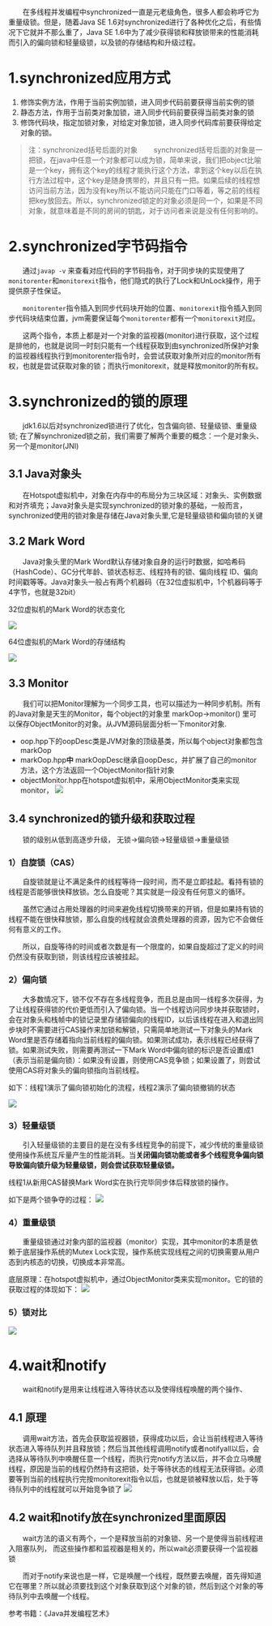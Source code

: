 
&emsp;&emsp;在多线程并发编程中synchronized一直是元老级角色，很多人都会称呼它为重量级锁。但是，随着Java SE 1.6对synchronized进行了各种优化之后，有些情况下它就并不那么重了，Java SE 1.6中为了减少获得锁和释放锁带来的性能消耗而引入的偏向锁和轻量级锁，以及锁的存储结构和升级过程。

# 1.synchronized应用方式

1. 修饰实例方法，作用于当前实例加锁，进入同步代码前要获得当前实例的锁
2.  静态方法，作用于当前类对象加锁，进入同步代码前要获得当前类对象的锁
3. 修饰代码块，指定加锁对象，对给定对象加锁，进入同步代码库前要获得给定对象的锁。

> 注：synchronized括号后面的对象
> &emsp;&emsp;synchronized括号后面的对象是一把锁，在java中任意一个对象都可以成为锁，简单来说，我们把object比喻是一个key，拥有这个key的线程才能执行这个方法，拿到这个key以后在执行方法过程中，这个key是随身携带的，并且只有一把。如果后续的线程想访问当前方法，因为没有key所以不能访问只能在门口等着，等之前的线程把key放回去。所以，synchronized锁定的对象必须是同一个，如果是不同对象，就意味着是不同的房间的钥匙，对于访问者来说是没有任何影响的。

# 2.synchronized字节码指令

&emsp;&emsp;通过`javap -v` 来查看对应代码的字节码指令，对于同步块的实现使用了`monitorenter`和`monitorexit`指令，他们隐式的执行了Lock和UnLock操作，用于提供原子性保证。

&emsp;&emsp;`monitorenter`指令插入到同步代码块开始的位置、`monitorexit`指令插入到同步代码块结束位置，jvm需要保证每个`monitorenter`都有一个`monitorexit`对应。

&emsp;&emsp;这两个指令，本质上都是对一个对象的监视器(monitor)进行获取，这个过程是排他的，也就是说同一时刻只能有一个线程获取到由synchronized所保护对象的监视器线程执行到monitorenter指令时，会尝试获取对象所对应的monitor所有权，也就是尝试获取对象的锁；而执行monitorexit，就是释放monitor的所有权。

# 3.synchronized的锁的原理

&emsp;&emsp;jdk1.6以后对synchronized锁进行了优化，包含偏向锁、轻量级锁、重量级锁; 在了解synchronized锁之前，我们需要了解两个重要的概念：一个是对象头、另一个是monitor(JNI)

## 3.1 Java对象头

&emsp;&emsp;在Hotspot虚拟机中，对象在内存中的布局分为三块区域：对象头、实例数据和对齐填充；Java对象头是实现synchronized的锁对象的基础，一般而言，synchronized使用的锁对象是存储在Java对象头里,它是轻量级锁和偏向锁的关键

## 3.2 Mark Word

&emsp;&emsp;Java对象头里的Mark Word默认存储对象自身的运行时数据，如哈希码（HashCode）、GC分代年龄、锁状态标志、线程持有的锁、偏向线程 ID、偏向时间戳等等。Java对象头一般占有两个机器码（在32位虚拟机中，1个机器码等于4字节，也就是32bit）

32位虚拟机的Mark Word的状态变化

![](http://ww1.sinaimg.cn/large/b8a27c2fgy1g5vvwx31jbj20o804ujsa.jpg)

64位虚拟机的Mark Word的存储结构

![](http://ww1.sinaimg.cn/large/b8a27c2fgy1g5vvx9i71cj20o003amxs.jpg)

## 3.3 Monitor

&emsp;&emsp;我们可以把Monitor理解为一个同步工具，也可以描述为一种同步机制。所有的Java对象是天生的Monitor，每个object的对象里 markOop->monitor() 里可以保存ObjectMonitor的对象。从JVM源码层面分析一下monitor对象.

 - oop.hpp下的oopDesc类是JVM对象的顶级基类，所以每个object对象都包含markOop
- markOop.hpp**中** markOopDesc继承自oopDesc，并扩展了自己的monitor方法，这个方法返回一个ObjectMonitor指针对象
- objectMonitor.hpp在hotspot虚拟机中，采用ObjectMonitor类来实现monitor，
![](http://ww1.sinaimg.cn/large/b8a27c2fgy1g5vvxjoedkj20t408zwha.jpg)

## 3.4 synchronized的锁升级和获取过程

&emsp;&emsp;锁的级别从低到高逐步升级， 无锁->偏向锁->轻量级锁->重量级锁

### 1）自旋锁（CAS）

&emsp;&emsp;自旋锁就是让不满足条件的线程等待一段时间，而不是立即挂起。看持有锁的线程是否能够很快释放锁。怎么自旋呢？其实就是一段没有任何意义的循环。

&emsp;&emsp;虽然它通过占用处理器的时间来避免线程切换带来的开销，但是如果持有锁的线程不能在很快释放锁，那么自旋的线程就会浪费处理器的资源，因为它不会做任何有意义的工作。

&emsp;&emsp;所以，自旋等待的时间或者次数是有一个限度的，如果自旋超过了定义的时间仍然没有获取到锁，则该线程应该被挂起。

### 2）偏向锁

&emsp;&emsp;大多数情况下，锁不仅不存在多线程竞争，而且总是由同一线程多次获得，为了让线程获得锁的代价更低而引入了偏向锁。当一个线程访问同步块并获取锁时，会在对象头和栈帧中的锁记录里存储锁偏向的线程ID，以后该线程在进入和退出同步块时不需要进行CAS操作来加锁和解锁，只需简单地测试一下对象头的Mark Word里是否存储着指向当前线程的偏向锁。如果测试成功，表示线程已经获得了锁。如果测试失败，则需要再测试一下Mark Word中偏向锁的标识是否设置成1（表示当前是偏向锁）：如果没有设置，则使用CAS竞争锁；如果设置了，则尝试使用CAS将对象头的偏向锁指向当前线程。

如下：线程1演示了偏向锁初始化的流程，线程2演示了偏向锁撤销的状态

![](http://ww1.sinaimg.cn/large/b8a27c2fgy1g5vvxsgsurj20lo0oc0ul.jpg)

### 3）轻量级锁

&emsp;&emsp;引入轻量级锁的主要目的是在没有多线程竞争的前提下，减少传统的重量级锁使用操作系统互斥量产生的性能消耗。当**关闭偏向锁功能或者多个线程竞争偏向锁导致偏向锁升级为轻量级锁，则会尝试获取轻量级锁。**

  线程1从新用CAS替换Mark Word实在执行完毕同步体后释放锁的操作。

如下是两个锁争夺的过程：
![](http://ww1.sinaimg.cn/large/b8a27c2fgy1g5vvydcegjj20lq0l7wgm.jpg)

### 4）重量级锁

&emsp;&emsp;重量级锁通过对象内部的监视器（monitor）实现，其中monitor的本质是依赖于底层操作系统的Mutex Lock实现，操作系统实现线程之间的切换需要从用户态到内核态的切换，切换成本非常高。

底层原理：在hotspot虚拟机中，通过ObjectMonitor类来实现monitor。它的锁的获取过程的体现如下：
![](http://ww1.sinaimg.cn/large/b8a27c2fgy1g5vvykovqjj20ls07saby.jpg)

### 5）锁对比

![](http://ww1.sinaimg.cn/large/b8a27c2fgy1g5vvyrzxfzj20nt05jwg1.jpg)

# 4.wait和notify

&emsp;&emsp;wait和notify是用来让线程进入等待状态以及使得线程唤醒的两个操作、

## 4.1 原理

&emsp;&emsp;调用wait方法，首先会获取监视器锁，获得成功以后，会让当前线程进入等待状态进入等待队列并且释放锁；然后当其他线程调用notify或者notifyall以后，会选择从等待队列中唤醒任意一个线程，而执行完notify方法以后，并不会立马唤醒线程，原因是当前的线程仍然持有这把锁，处于等待状态的线程无法获得锁。必须要等到当前的线程执行完按monitorexit指令以后，也就是锁被释放以后，处于等待队列中的线程就可以开始竞争锁了
![](http://ww1.sinaimg.cn/large/b8a27c2fgy1g5vvz5f4btj20nn0djjun.jpg)

## 4.2 wait和notify放在synchronized里面原因

&emsp;&emsp;wait方法的语义有两个，一个是释放当前的对象锁、另一个是使得当前线程进入阻塞队列， 而这些操作都和监视器是相关的，所以wait必须要获得一个监视器锁

&emsp;&emsp;而对于notify来说也是一样，它是唤醒一个线程，既然要去唤醒，首先得知道它在哪里？所以就必须要找到这个对象获取到这个对象的锁，然后到这个对象的等待队列中去唤醒一个线程。

参考书籍：《Java并发编程艺术》